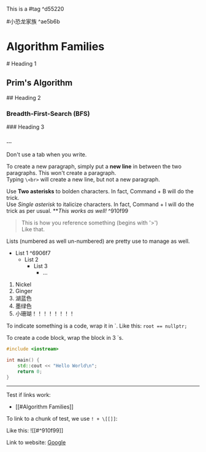 This is a #tag ^d55220

#小恐龙家族   ^ae5b6b

# Algorithm Families
\# Heading 1

## Prim's Algorithm
\## Heading 2

### Breadth-First-Search (BFS)
\### Heading 3
#### ...


Don't use a tab when you write.

To create a new paragraph, simply put a **new line** in between the two paragraphs.
This won't create a paragraph.<br>
Typing `\<br>` will create a new line, but not a new paragraph.

Use **Two asterisks** to bolden characters. In fact, Command + B will do the trick. <br>
Use *Single asterisk* to italicize characters. In fact, Command + I will do the trick as per usual.  ***This works as well!* ^910f99

> This is how you reference something  (begins with '>')<br>
> Like that.


Lists (numbered as well un-numbered) are pretty use to manage as well.

- List 1 ^6906f7
	- List 2
		- List 3
			- ...


1. Nickel
2. Ginger
3. 湖蓝色
4. 墨绿色
5. 小珊瑚！！！！！！！！

To indicate something is a code, wrap it in \`. Like this: `root == nullptr;`

To create a code block, wrap the block in 3 \`s.
```c++
#include <iostream>

int main() {
	std::cout << "Hello World\n";
	return 0;
}
```

---
Test if links work:
- [[#Algorithm Families]]

To link to a chunk of test, we use `! + \[[]]`:

Like this: ![[#^910f99]]

Link to website: [Google](https://google.com)

